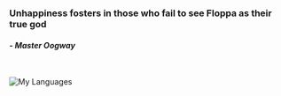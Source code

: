 ###  Unhappiness fosters in those who fail to see Floppa as their true god
####  - *Master Oogway*
<br>

![My Languages](https://github-readme-stats.vercel.app/api/top-langs/?username=jesperkha&layout=compact&theme=dark)
